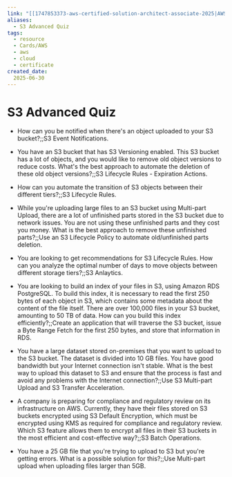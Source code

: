 ```yaml
---
link: "[[1747853373-aws-certified-solution-architect-associate-2025|AWS Certified Solution Architect Associate 2025]]"
aliases: 
  - S3 Advanced Quiz
tags:
  - resource
  - Cards/AWS
  - aws
  - cloud
  - certificate
created_date:
  2025-06-30
---
```

# S3 Advanced Quiz
- How can you be notified when there's an object uploaded to your S3 bucket?;;S3 Event Notifications.
<!--SR:!2025-08-09,24,270-->
- You have an S3 bucket that has S3 Versioning enabled. This S3 bucket has a lot of objects, and you would like to remove old object versions to reduce costs. What's the best approach to automate the deletion of these old object versions?;;S3 Lifecycle Rules - Expiration Actions.
<!--SR:!2025-08-09,25,270-->
- How can you automate the transition of S3 objects between their different tiers?;;S3 Lifecycle Rules.
<!--SR:!2025-08-14,9,230-->
- While you're uploading large files to an S3 bucket using Multi-part Upload, there are a lot of unfinished parts stored in the S3 bucket due to network issues. You are not using these unfinished parts and they cost you money. What is the best approach to remove these unfinished parts?;;Use an S3 Lifecycle Policy to automate old/unfinished parts deletion.
<!--SR:!2025-08-11,26,270-->
- You are looking to get recommendations for S3 Lifecycle Rules. How can you analyze the optimal number of days to move objects between different storage tiers?;;S3 Anlaytics.
<!--SR:!2025-08-10,25,270-->
- You are looking to build an index of your files in S3, using Amazon RDS PostgreSQL. To build this index, it is necessary to read the first 250 bytes of each object in S3, which contains some metadata about the content of the file itself. There are over 100,000 files in your S3 bucket, amounting to 50 TB of data. How can you build this index efficiently?;;Create an application that will traverse the S3 bucket, issue a Byte Range Fetch for the first 250 bytes, and store that information in RDS.
<!--SR:!2025-08-21,31,270-->
- You have a large dataset stored on-premises that you want to upload to the S3 bucket. The dataset is divided into 10 GB files. You have good bandwidth but your Internet connection isn't stable. What is the best way to upload this dataset to S3 and ensure that the process is fast and avoid any problems with the Internet connection?;;Use S3 Multi-part Upload and S3 Transfer Acceleration.
<!--SR:!2025-08-27,30,230-->
- A company is preparing for compliance and regulatory review on its infrastructure on AWS. Currently, they have their files stored on S3 buckets encrypted using S3 Default Encryption, which must be encrypted using KMS as required for compliance and regulatory review. Which S3 feature allows them to encrypt all files in their S3 buckets in the most efficient and cost-effective way?;;S3 Batch Operations.
<!--SR:!2025-09-15,56,310-->
- You have a 25 GB file that you're trying to upload to S3 but you're getting errors. What is a possible solution for this?;;Use Multi-part upload when uploading files larger than 5GB.
<!--SR:!2025-08-30,40,290-->

